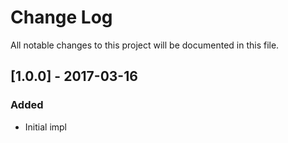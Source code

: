 # Change Log

All notable changes to this project will be documented in this file.

## [1.0.0] - 2017-03-16

### Added

- Initial impl
